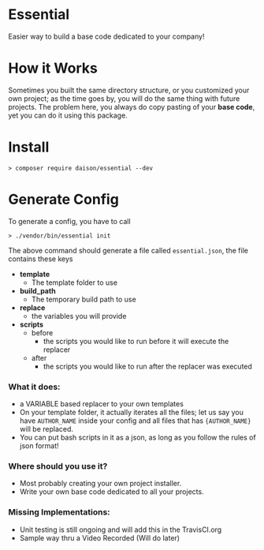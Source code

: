 # Essential

Easier way to build a base code dedicated to your company!

# How it Works

Sometimes you built the same directory structure, or you customized your own project; as the time goes by, you will do the same thing with future projects.
The problem here, you always do copy pasting of your **base code**, yet you can do it using this package.

# Install

```
> composer require daison/essential --dev
```

# Generate Config

To generate a config, you have to call

```
> ./vendor/bin/essential init
```

The above command should generate a file called `essential.json`, the file contains these keys
- **template**
    - The template folder to use
- **build_path**
    - The temporary build path to use
- **replace**
    - the variables you will provide
- **scripts**
    - before
        - the scripts you would like to run before it will execute the replacer
    - after
        - the scripts you would like to run after the replacer was executed

### What it does:

- a VARIABLE based replacer to your own templates
- On your template folder, it actually iterates all the files; let us say you have `AUTHOR_NAME` inside your config and all files that has `{AUTHOR_NAME}` will be replaced.
- You can put bash scripts in it as a json, as long as you follow the rules of json format!

### Where should you use it?

- Most probably creating your own project installer.
- Write your own base code dedicated to all your projects.

### Missing Implementations:

- Unit testing is still ongoing and will add this in the TravisCI.org
- Sample way thru a Video Recorded (Will do later)

